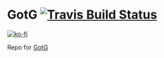 # GotG [![Travis Build Status](https://img.shields.io/travis/phi-fell/march?label=Travis&style=flat)](https://travis-ci.org/phi-fell/march)
[![ko-fi](https://www.ko-fi.com/img/githubbutton_sm.svg)](https://ko-fi.com/P5P31LH97)

Repo for [GotG](https://gotg.io)
